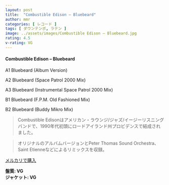 ```yaml
---
layout: post
title:  "Combustible Edison – Bluebeard"
author: mmr
categories: [ レコード ]
tags: [ ダウンテンポ, ラテン ]
image: ../assets/images/Combustible Edison – Bluebeard.jpg
rating: 4.5
v-rating: VG
---
```


#### Combustible Edison – Bluebeard

A1  Bluebeard (Album Version)

A2  Bluebeard (Space Patrol 2000 Mix)

A3  Bluebeard (Instrumental Space Patrol 2000 Mix)

B1  Bluebeard (F.P.M. Old Fashioned Mix)

B2  Bluebeard (Buddy Mikro Mix)

> Combustible Edisonはアメリカン・ラウンジ/ジャズ/イージーリスニングバンドで、1990年代初頭にロードアイランド州プロビデンスで結成されました。

> オリジナルのアルバムバージョンとPeter Thomas Sound Orchestra、Saint Etienneなどによるリミックスを収録。

[メルカリで購入](https://jp.mercari.com/item/m92789980685)


<div class="mt-4 mb-4 d-flex align-items-center">
<strong class="mr-1">盤質: VG</strong>
</div>
<div class="mt-4 mb-4 d-flex align-items-center">
<strong class="mr-1">ジャケット: VG</strong>
</div>